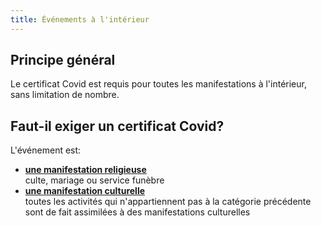 ```yaml
---
title: Événements à l'intérieur
---
```


## Principe général

Le certificat Covid est requis pour toutes les manifestations à l'intérieur, sans limitation de nombre.

## Faut-il exiger un certificat Covid?

L'événement est:

- **[une manifestation religieuse](/religieux/)**  
  culte, mariage ou service funèbre
- **[une manifestation culturelle](/culturel/)**  
  toutes les activités qui n'appartiennent pas à la catégorie précédente sont de fait assimilées à des manifestations culturelles